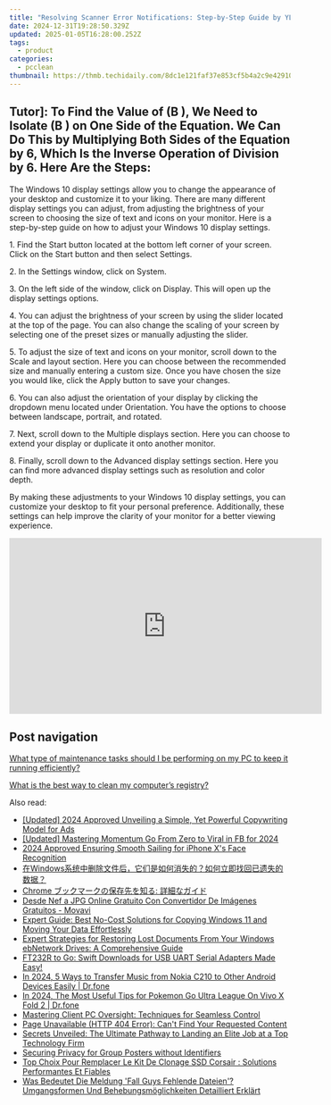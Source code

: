 ```yaml
---
title: "Resolving Scanner Error Notifications: Step-by-Step Guide by YL Software"
date: 2024-12-31T19:28:50.329Z
updated: 2025-01-05T16:28:00.252Z
tags:
  - product
categories:
  - pcclean
thumbnail: https://thmb.techidaily.com/8dc1e121faf37e853cf5b4a2c9e429100f4acf86a44ca231431cd5b1e8fdd239.jpg
---
```


## Tutor]: To Find the Value of \(B \), We Need to Isolate \(B \) on One Side of the Equation. We Can Do This by Multiplying Both Sides of the Equation by 6, Which Is the Inverse Operation of Division by 6. Here Are the Steps:

The Windows 10 display settings allow you to change the appearance of your desktop and customize it to your liking. There are many different display settings you can adjust, from adjusting the brightness of your screen to choosing the size of text and icons on your monitor. Here is a step-by-step guide on how to adjust your Windows 10 display settings. 

1\. Find the Start button located at the bottom left corner of your screen. Click on the Start button and then select Settings.

2\. In the Settings window, click on System.

3\. On the left side of the window, click on Display. This will open up the display settings options. 

4\. You can adjust the brightness of your screen by using the slider located at the top of the page. You can also change the scaling of your screen by selecting one of the preset sizes or manually adjusting the slider.

5\. To adjust the size of text and icons on your monitor, scroll down to the Scale and layout section. Here you can choose between the recommended size and manually entering a custom size. Once you have chosen the size you would like, click the Apply button to save your changes.

6\. You can also adjust the orientation of your display by clicking the dropdown menu located under Orientation. You have the options to choose between landscape, portrait, and rotated.

7\. Next, scroll down to the Multiple displays section. Here you can choose to extend your display or duplicate it onto another monitor.

8\. Finally, scroll down to the Advanced display settings section. Here you can find more advanced display settings such as resolution and color depth. 

By making these adjustments to your Windows 10 display settings, you can customize your desktop to fit your personal preference. Additionally, these settings can help improve the clarity of your monitor for a better viewing experience.

<!-- affiliate ads begin -->
<iframe width="560" height="315" src="https://www.youtube.com/embed/pGHmqD53gc8?si=ymgHIB6Aa7_MoUUf" title="YouTube video player" frameborder="0" allow="accelerometer; autoplay; clipboard-write; encrypted-media; gyroscope; picture-in-picture; web-share" referrerpolicy="strict-origin-when-cross-origin" allowfullscreen></iframe>
<!-- affiliate ads end -->

## Post navigation

[What type of maintenance tasks should I be performing on my PC to keep it running efficiently?](https://tools.techidaily.com/pcclean/products/)

[What is the best way to clean my computer’s registry?](https://tools.techidaily.com/pcclean/products/)

<ins class="adsbygoogle"
     style="display:block"
     data-ad-format="autorelaxed"
     data-ad-client="ca-pub-7571918770474297"
     data-ad-slot="1223367746"></ins>

<ins class="adsbygoogle"
     style="display:block"
     data-ad-client="ca-pub-7571918770474297"
     data-ad-slot="8358498916"
     data-ad-format="auto"
     data-full-width-responsive="true"></ins>

<span class="atpl-alsoreadstyle">Also read:</span>
<div><ul>
<li><a href="https://facebook-video-files.techidaily.com/updated-2024-approved-unveiling-a-simple-yet-powerful-copywriting-model-for-ads/"><u>[Updated] 2024 Approved Unveiling a Simple, Yet Powerful Copywriting Model for Ads</u></a></li>
<li><a href="https://facebook-video-content.techidaily.com/updated-mastering-momentum-go-from-zero-to-viral-in-fb-for-2024/"><u>[Updated] Mastering Momentum Go From Zero to Viral in FB for 2024</u></a></li>
<li><a href="https://fox-access.techidaily.com/2024-approved-ensuring-smooth-sailing-for-iphone-xs-face-recognition/"><u>2024 Approved Ensuring Smooth Sailing for iPhone X's Face Recognition</u></a></li>
<li><a href="https://discover-able.techidaily.com/1728483179656-windows/"><u>在Windows系统中删除文件后，它们是如何消失的？如何立即找回已遗失的数据？</u></a></li>
<li><a href="https://discover-able.techidaily.com/1728473865080-chrome/"><u>Chrome ブックマークの保存先を知る: 詳細なガイド</u></a></li>
<li><a href="https://some-knowledge.techidaily.com/desde-nef-a-jpg-online-gratuito-con-convertidor-de-imagenes-gratuitos-movavi/"><u>Desde Nef a JPG Online Gratuito Con Convertidor De Imágenes Gratuitos - Movavi</u></a></li>
<li><a href="https://discover-able.techidaily.com/expert-guide-best-no-cost-solutions-for-copying-windows-11-and-moving-your-data-effortlessly/"><u>Expert Guide: Best No-Cost Solutions for Copying Windows 11 and Moving Your Data Effortlessly</u></a></li>
<li><a href="https://discover-able.techidaily.com/expert-strategies-for-restoring-lost-documents-from-your-windows-ebnetwork-drives-a-comprehensive-guide/"><u>Expert Strategies for Restoring Lost Documents From Your Windows ebNetwork Drives: A Comprehensive Guide</u></a></li>
<li><a href="https://hardware-help.techidaily.com/1722975521146-ft232r-to-go-swift-downloads-for-usb-uart-serial-adapters-made-easy/"><u>FT232R to Go: Swift Downloads for USB UART Serial Adapters Made Easy!</u></a></li>
<li><a href="https://android-transfer.techidaily.com/in-2024-5-ways-to-transfer-music-from-nokia-c210-to-other-android-devices-easily-drfone-by-drfone-transfer-from-android-transfer-from-android/"><u>In 2024, 5 Ways to Transfer Music from Nokia C210 to Other Android Devices Easily | Dr.fone</u></a></li>
<li><a href="https://change-location.techidaily.com/in-2024-the-most-useful-tips-for-pokemon-go-ultra-league-on-vivo-x-fold-2-drfone-by-drfone-virtual-android/"><u>In 2024, The Most Useful Tips for Pokemon Go Ultra League On Vivo X Fold 2 | Dr.fone</u></a></li>
<li><a href="https://discover-able.techidaily.com/mastering-client-pc-oversight-techniques-for-seamless-control/"><u>Mastering Client PC Oversight: Techniques for Seamless Control</u></a></li>
<li><a href="https://discover-able.techidaily.com/page-unavailable-http-404-error-cant-find-your-requested-content/"><u>Page Unavailable (HTTP 404 Error): Can't Find Your Requested Content</u></a></li>
<li><a href="https://techno-recovery.techidaily.com/secrets-unveiled-the-ultimate-pathway-to-landing-an-elite-job-at-a-top-technology-firm/"><u>Secrets Unveiled: The Ultimate Pathway to Landing an Elite Job at a Top Technology Firm</u></a></li>
<li><a href="https://facebook.techidaily.com/securing-privacy-for-group-posters-without-identifiers/"><u>Securing Privacy for Group Posters without Identifiers</u></a></li>
<li><a href="https://discover-able.techidaily.com/top-choix-pour-remplacer-le-kit-de-clonage-ssd-corsair-solutions-performantes-et-fiables/"><u>Top Choix Pour Remplacer Le Kit De Clonage SSD Corsair : Solutions Performantes Et Fiables</u></a></li>
<li><a href="https://discover-able.techidaily.com/was-bedeutet-die-meldung-fall-guys-fehlende-dateien-umgangsformen-und-behebungsmoglichkeiten-detailliert-erklart/"><u>Was Bedeutet Die Meldung 'Fall Guys Fehlende Dateien'? Umgangsformen Und Behebungsmöglichkeiten Detailliert Erklärt</u></a></li>
</ul></div>

